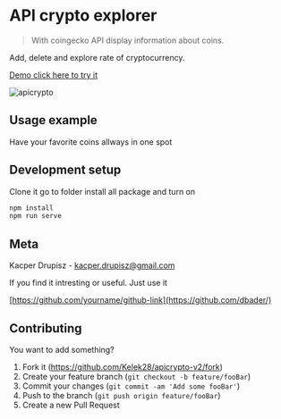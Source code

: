 # API crypto explorer
> With coingecko API display information about coins.

Add, delete and explore rate of cryptocurrency.

[Demo click here to try it](<https://friendly-allen-abf6d5.netlify.app>)

![apicrypto](https://user-images.githubusercontent.com/64982801/110533530-fcc50a00-8115-11eb-8d7f-f284279ab4ee.png)


## Usage example

Have your favorite coins allways in one spot

## Development setup

Clone it go to folder install all package and turn on

```sh
npm install
npm run serve
```

## Meta

Kacper Drupisz - kacper.drupisz@gmail.com

If you find it intresting or useful. Just use it

[https://github.com/yourname/github-link](https://github.com/dbader/)

## Contributing
You want to add something?
1. Fork it (<https://github.com/Kelek28/apicrypto-v2/fork>)
2. Create your feature branch (`git checkout -b feature/fooBar`)
3. Commit your changes (`git commit -am 'Add some fooBar'`)
4. Push to the branch (`git push origin feature/fooBar`)
5. Create a new Pull Request


